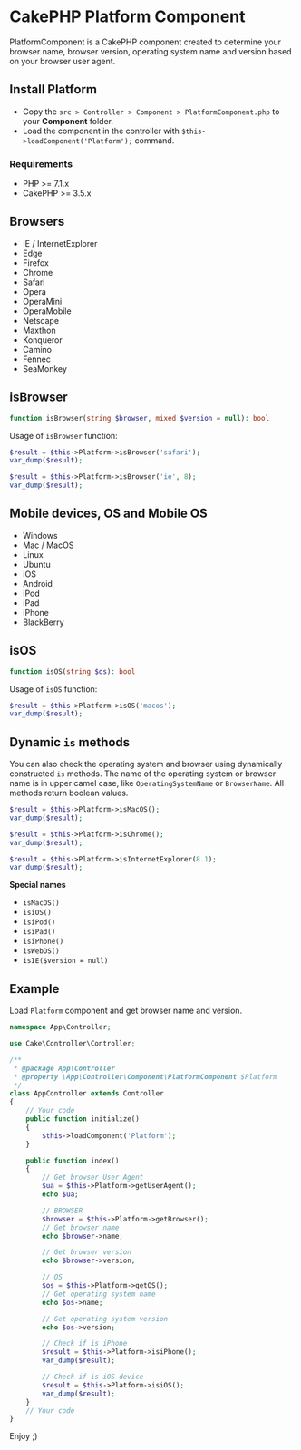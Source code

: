 # CakePHP Platform Component

PlatformComponent is a CakePHP component created to determine your browser name, browser version, operating system name and version based on your browser user agent.

## Install Platform
- Copy the `src > Controller > Component > PlatformComponent.php` to your **Component** folder.
- Load the component in the controller with `$this->loadComponent('Platform');` command.

### Requirements
- PHP >= 7.1.x
- CakePHP >= 3.5.x

## Browsers
- IE / InternetExplorer
- Edge
- Firefox
- Chrome
- Safari
- Opera
- OperaMini
- OperaMobile
- Netscape
- Maxthon
- Konqueror
- Camino
- Fennec
- SeaMonkey

## isBrowser
```php
function isBrowser(string $browser, mixed $version = null): bool
```

Usage of `isBrowser` function:
```php
$result = $this->Platform->isBrowser('safari');
var_dump($result);

$result = $this->Platform->isBrowser('ie', 8);
var_dump($result);
```

## Mobile devices, OS and Mobile OS
- Windows
- Mac / MacOS
- Linux
- Ubuntu
- iOS
- Android
- iPod
- iPad
- iPhone
- BlackBerry

## isOS
```php
function isOS(string $os): bool
```

Usage of `isOS` function:
```php
$result = $this->Platform->isOS('macos');
var_dump($result);
```

## Dynamic `is` methods
You can also check the operating system and browser using dynamically constructed `is` methods. The name of the operating system or browser name is in upper camel case, like `OperatingSystemName` or `BrowserName`. All methods return boolean values.
```php
$result = $this->Platform->isMacOS();
var_dump($result);

$result = $this->Platform->isChrome();
var_dump($result);

$result = $this->Platform->isInternetExplorer(8.1);
var_dump($result);
```

**Special names**
- `isMacOS()`
- `isiOS()`
- `isiPod()`
- `isiPad()`
- `isiPhone()`
- `isWebOS()`
- `isIE($version = null)`

## Example
Load `Platform` component and get browser name and version.
```php
namespace App\Controller;

use Cake\Controller\Controller;

/**
 * @package App\Controller
 * @property \App\Controller\Component\PlatformComponent $Platform
 */
class AppController extends Controller
{
    // Your code
    public function initialize()
    {
        $this->loadComponent('Platform');
    }

    public function index()
    {
        // Get browser User Agent
        $ua = $this->Platform->getUserAgent();
        echo $ua;

        // BROWSER
        $browser = $this->Platform->getBrowser();
        // Get browser name
        echo $browser->name;

        // Get browser version
        echo $browser->version;

        // OS
        $os = $this->Platform->getOS();
        // Get operating system name
        echo $os->name;

        // Get operating system version
        echo $os->version;

        // Check if is iPhone
        $result = $this->Platform->isiPhone();
        var_dump($result);

        // Check if is iOS device
        $result = $this->Platform->isiOS();
        var_dump($result);
    }
    // Your code
}
```

Enjoy ;)
